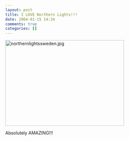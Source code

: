 ```yaml
---
layout: post
title: I LOVE Northern Lights!!!
date: 2004-01-15 14:34
comments: true
categories: []
---
```

<img alt="northernlightssweden.jpg" src="http://peterfilias.com/archives/northernlightssweden.jpg" width="377" height="272" border="0" />

Absolutely AMAZING!!!
